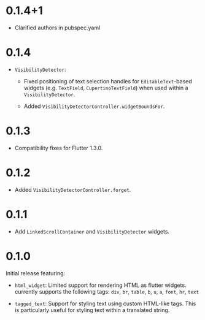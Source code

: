 # 0.1.4+1

* Clarified authors in pubspec.yaml

# 0.1.4

* `VisibilityDetector`:

  * Fixed positioning of text selection handles for `EditableText`-based
    widgets (e.g. `TextField`, `CupertinoTextField`) when used within a
    `VisibilityDetector`.

  * Added `VisibilityDetectorController.widgetBoundsFor`.
  
# 0.1.3

* Compatibility fixes for Flutter 1.3.0.

# 0.1.2

* Added `VisibilityDetectorController.forget`.

# 0.1.1

* Add `LinkedScrollContainer` and `VisibilityDetector` widgets.

# 0.1.0

Initial release featuring:

* `html_widget`: Limited support for rendering HTML as flutter widgets.
  currently supports the following tags:
  `div`, `br`, `table`, `b`, `u`, `a`, `font`, `hr`, `text`

* `tagged_text`: Support for styling text using custom HTML-like tags. This is
  particularly useful for styling text within a translated string.
